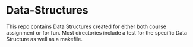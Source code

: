 # Data-Structures

This repo contains Data Structures created for either both course assignment or for fun. 
Most directories include a test for the specific Data Structure as well as 
a makefile. 
